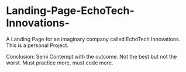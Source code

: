 # Landing-Page-EchoTech-Innovations-
A Landing Page for an imaginary company called EchoTech Innovations. This is a personal Project.

Conclusion: Semi Contempt with the outcome. Not the best but not the worst. Must practice more, must code more.
